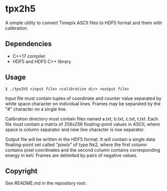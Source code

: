 # tpx2h5
A simple utility to convert Timepix ASCII files to HDF5 format and them with calibration.


## Dependencies

 * C++17 compiler
 * HDF5 and HDF5 C++ library


## Usage

```shell
$ ./tpx2h5 <input file> <calibration dir> <output file>
```

Input file must contain tuples of coordinate and counter value separated by white space character on individual lines. Frames may be separated by the "#" character on a single line.

Calibration directory must contain files named a.txt, b.txt, c.txt, t.txt. Each file must contain a matrix of 256x256 floating-point values in ASCII, where space is column separator and new line character is row separator.

Output file will be written in the HDF5 format. It will contain a single data floating-point set called _"pixels"_ of type Nx2, where the first column contains pixel coordinates and the second column contains corresponding energy in keV. Frames are delimited by pairs of negative values.


## Copyright
See README.md in the repository root.

